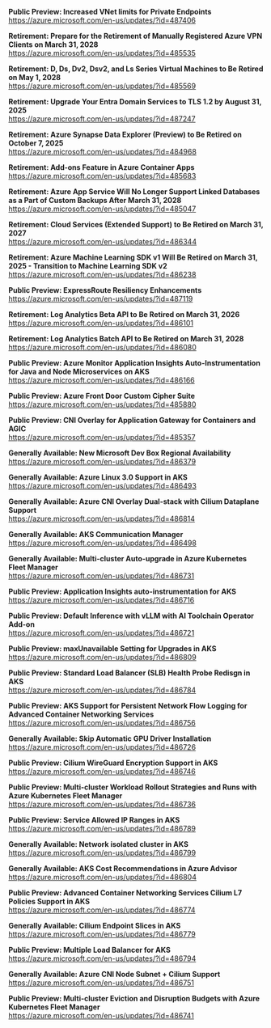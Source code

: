 **Public Preview: Increased VNet limits for Private Endpoints**  
https://azure.microsoft.com/en-us/updates/?id=487406

**Retirement: Prepare for the Retirement of Manually Registered Azure VPN Clients on March 31, 2028**  
https://azure.microsoft.com/en-us/updates/?id=485535

**Retirement: D, Ds, Dv2, Dsv2, and Ls Series Virtual Machines to Be Retired on May 1, 2028**  
https://azure.microsoft.com/en-us/updates/?id=485569

**Retirement: Upgrade Your Entra Domain Services to TLS 1.2 by August 31, 2025**  
https://azure.microsoft.com/en-us/updates/?id=487247

**Retirement: Azure Synapse Data Explorer (Preview) to Be Retired on October 7, 2025**  
https://azure.microsoft.com/en-us/updates/?id=484968

**Retirement: Add-ons Feature in Azure Container Apps**  
https://azure.microsoft.com/en-us/updates/?id=485683

**Retirement: Azure App Service Will No Longer Support Linked Databases as a Part of Custom Backups After March 31, 2028**  
https://azure.microsoft.com/en-us/updates/?id=485047

**Retirement: Cloud Services (Extended Support) to Be Retired on March 31, 2027**  
https://azure.microsoft.com/en-us/updates/?id=486344

**Retirement: Azure Machine Learning SDK v1 Will Be Retired on March 31, 2025 - Transition to Machine Learning SDK v2**  
https://azure.microsoft.com/en-us/updates/?id=486238

**Public Preview: ExpressRoute Resiliency Enhancements**  
https://azure.microsoft.com/en-us/updates/?id=487119

**Retirement: Log Analytics Beta API to Be Retired on March 31, 2026**  
https://azure.microsoft.com/en-us/updates/?id=486101

**Retirement: Log Analytics Batch API to Be Retired on March 31, 2028**  
https://azure.microsoft.com/en-us/updates/?id=486080

**Public Preview: Azure Monitor Application Insights Auto-Instrumentation for Java and Node Microservices on AKS**  
https://azure.microsoft.com/en-us/updates/?id=486166

**Public Preview: Azure Front Door Custom Cipher Suite**  
https://azure.microsoft.com/en-us/updates/?id=485880

**Public Preview: CNI Overlay for Application Gateway for Containers and AGIC**  
https://azure.microsoft.com/en-us/updates/?id=485357

**Generally Available: New Microsoft Dev Box Regional Availability**  
https://azure.microsoft.com/en-us/updates/?id=486379

**Generally Available: Azure Linux 3.0 Support in AKS**  
https://azure.microsoft.com/en-us/updates/?id=486493

**Generally Available: Azure CNI Overlay Dual-stack with Cilium Dataplane Support**  
https://azure.microsoft.com/en-us/updates/?id=486814

**Generally Available: AKS Communication Manager**  
https://azure.microsoft.com/en-us/updates/?id=486498

**Generally Available: Multi-cluster Auto-upgrade in Azure Kubernetes Fleet Manager**  
https://azure.microsoft.com/en-us/updates/?id=486731

**Public Preview: Application Insights auto-instrumentation for AKS**  
https://azure.microsoft.com/en-us/updates/?id=486716

**Public Preview: Default Inference with vLLM with AI Toolchain Operator Add-on**  
https://azure.microsoft.com/en-us/updates/?id=486721

**Public Preview: maxUnavailable Setting for Upgrades in AKS**  
https://azure.microsoft.com/en-us/updates/?id=486809

**Public Preview: Standard Load Balancer (SLB) Health Probe Redisgn in AKS**  
https://azure.microsoft.com/en-us/updates/?id=486784

**Public Preview: AKS Support for Persistent Network Flow Logging for Advanced Container Networking Services**  
https://azure.microsoft.com/en-us/updates/?id=486756

**Generally Available: Skip Automatic GPU Driver Installation**  
https://azure.microsoft.com/en-us/updates/?id=486726

**Public Preview: Cilium WireGuard Encryption Support in AKS**  
https://azure.microsoft.com/en-us/updates/?id=486746

**Public Preview: Multi-cluster Workload Rollout Strategies and Runs with Azure Kubernetes Fleet Manager**  
https://azure.microsoft.com/en-us/updates/?id=486736

**Public Preview: Service Allowed IP Ranges in AKS**  
https://azure.microsoft.com/en-us/updates/?id=486789

**Generally Available: Network isolated cluster in AKS**  
https://azure.microsoft.com/en-us/updates/?id=486799

**Generally Available: AKS Cost Recommendations in Azure Advisor**  
https://azure.microsoft.com/en-us/updates/?id=486804

**Public Preview: Advanced Container Networking Services Cilium L7 Policies Support in AKS**  
https://azure.microsoft.com/en-us/updates/?id=486774

**Generally Available: Cilium Endpoint Slices in AKS**  
https://azure.microsoft.com/en-us/updates/?id=486779

**Public Preview: Multiple Load Balancer for AKS**  
https://azure.microsoft.com/en-us/updates/?id=486794

**Generally Available: Azure CNI Node Subnet + Cilium Support**  
https://azure.microsoft.com/en-us/updates/?id=486751

**Public Preview: Multi-cluster Eviction and Disruption Budgets with Azure Kubernetes Fleet Manager**  
https://azure.microsoft.com/en-us/updates/?id=486741